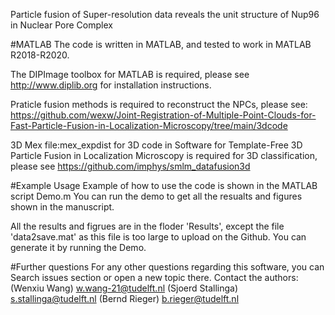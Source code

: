 Particle fusion of Super-resolution data reveals the unit structure of Nup96 in Nuclear Pore Complex

#MATLAB The code is written in MATLAB, and tested to work in MATLAB R2018-R2020.

The DIPImage toolbox for MATLAB is required, please see http://www.diplib.org for installation instructions.

Praticle fusion methods is required to reconstruct the NPCs, please see: https://github.com/wexw/Joint-Registration-of-Multiple-Point-Clouds-for-Fast-Particle-Fusion-in-Localization-Microscopy/tree/main/3dcode

3D Mex file:mex_expdist for 3D code in Software for Template-Free 3D Particle Fusion in Localization Microscopy is required for 3D classification, please see https://github.com/imphys/smlm_datafusion3d

#Example Usage Example of how to use the code is shown in the MATLAB script Demo.m You can run the demo to get all the resualts and figures shown in the manuscript.

All the results and figrues are in the floder 'Results', except the file 'data2save.mat' as this file is too large to upload on the Github. You can generate it by running the Demo.

#Further questions For any other questions regarding this software, you can Search issues section or open a new topic there. Contact the authors: (Wenxiu Wang) w.wang-21@tudelft.nl (Sjoerd Stallinga) s.stallinga@tudelft.nl  (Bernd Rieger) b.rieger@tudelft.nl

